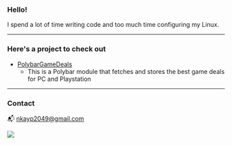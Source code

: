 ### **Hello!**
I spend a lot of time writing code and too much time configuring my Linux.

---

### **Here's a project to check out**

- [PolybarGameDeals](https://github.com/nkayp/PolybarGameDeals)
  - This is a Polybar module that fetches and stores the best game deals for PC and Playstation

---

### **Contact**
📬 nkayp2049@gmail.com

[![](https://img.shields.io/badge/PGP-0x6B4790D645B092F7-blue)](https://github.com/nkayp.gpg)
